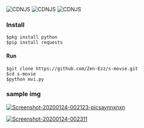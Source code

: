 ![CDNJS](https://img.shields.io/badge/coded-Zen%20Ganz-orange) ![CDNJS](https://img.shields.io/badge/Python-3.8.0-green) ![CDNJS](https://img.shields.io/badge/Api-Ibnu%20Syawal-brightgreen)
### Install
```
$pkg install python
$pip install requests
```

#### Run
```
$git clone https://github.com/Zen-Ezz/s-movie.git
$cd s-movie
$python mvi.py
```

### sample img
<a href="https://ibb.co/MDN6BnD"><img src="https://i.ibb.co/1f26zZf/Screenshot-20200124-002123-picsaynnxnxn.png" alt="Screenshot-20200124-002123-picsaynnxnxn" border="0"></a>

<a href="https://ibb.co/By5zBWM"><img src="https://i.ibb.co/rxR7H8r/Screenshot-20200124-002311.png" alt="Screenshot-20200124-002311" border="0"></a>
